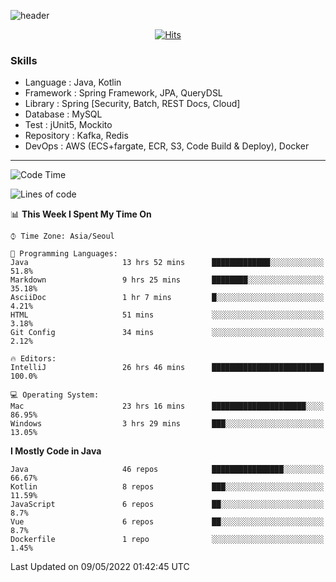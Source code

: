 <!-- Github Profile Readme로 프로필 꾸미기 : https://zzsza.github.io/development/2020/07/10/make-github-profile-readme/ -->

<!-- github theme -->
  <!-- 
    ![header](https://capsule-render.vercel.app/api?type=slice&color=e0f0e3&height=150&section=header&text=beasy&fontSize=45)
  -->
  ![header](https://capsule-render.vercel.app/api?type=soft&color=e0f0e3&height=150&section=header&text=Choi-YongSeok&fontSize=55&animation=twinkling)


<!-- hits count : https://hits.seeyoufarm.com/ -->
<div align=center>
    
  [![Hits](https://hits.seeyoufarm.com/api/count/incr/badge.svg?url=https%3A%2F%2Fgithub.com%2Fchoi-ys&count_bg=%2379C83D&title_bg=%23555555&icon=&icon_color=%23E7E7E7&title=hits&edge_flat=false)](https://hits.seeyoufarm.com)

</div>


<!-- Committed Top Lang -->
<div align=center>
</div>


### Skills
 - Language : Java, Kotlin
 - Framework : Spring Framework, JPA, QueryDSL
 - Library : Spring [Security, Batch, REST Docs, Cloud]
 - Database : MySQL
 - Test : jUnit5, Mockito
 - Repository : Kafka, Redis
 - DevOps : AWS (ECS+fargate, ECR, S3, Code Build & Deploy), Docker

---

<!--START_SECTION:waka-->
![Code Time](http://img.shields.io/badge/Code%20Time-2%2C195%20hrs%2022%20mins-blue)

![Lines of code](https://img.shields.io/badge/From%20Hello%20World%20I%27ve%20Written-296%20Thousand%20lines%20of%20code-blue)

📊 **This Week I Spent My Time On** 

```text
⌚︎ Time Zone: Asia/Seoul

💬 Programming Languages: 
Java                     13 hrs 52 mins      █████████████░░░░░░░░░░░░   51.8% 
Markdown                 9 hrs 25 mins       ████████░░░░░░░░░░░░░░░░░   35.18% 
AsciiDoc                 1 hr 7 mins         █░░░░░░░░░░░░░░░░░░░░░░░░   4.21% 
HTML                     51 mins             ░░░░░░░░░░░░░░░░░░░░░░░░░   3.18% 
Git Config               34 mins             ░░░░░░░░░░░░░░░░░░░░░░░░░   2.12%

🔥 Editors: 
IntelliJ                 26 hrs 46 mins      █████████████████████████   100.0%

💻 Operating System: 
Mac                      23 hrs 16 mins      █████████████████████░░░░   86.95% 
Windows                  3 hrs 29 mins       ███░░░░░░░░░░░░░░░░░░░░░░   13.05%

```

**I Mostly Code in Java** 

```text
Java                     46 repos            ████████████████░░░░░░░░░   66.67% 
Kotlin                   8 repos             ███░░░░░░░░░░░░░░░░░░░░░░   11.59% 
JavaScript               6 repos             ██░░░░░░░░░░░░░░░░░░░░░░░   8.7% 
Vue                      6 repos             ██░░░░░░░░░░░░░░░░░░░░░░░   8.7% 
Dockerfile               1 repo              ░░░░░░░░░░░░░░░░░░░░░░░░░   1.45%

```



 Last Updated on 09/05/2022 01:42:45 UTC
<!--END_SECTION:waka-->

<!-- 
![footer](https://capsule-render.vercel.app/api?section=footer&type=slice&color=e0f0e3)
-->

